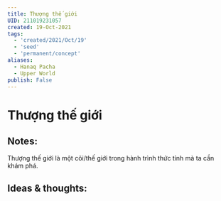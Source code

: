 ```yaml
---
title: Thượng thế giới
UID: 211019231057
created: 19-Oct-2021
tags:
  - 'created/2021/Oct/19'
  - 'seed'
  - 'permanent/concept'
aliases:
  - Hanaq Pacha
  - Upper World
publish: False
---
```

# Thượng thế giới

## Notes:
Thượng thế giới là một cõi/thế giới trong hành trình thức tỉnh mà ta cần khám phá.

## Ideas & thoughts:


